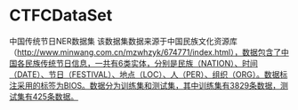# CTFCDataSet
中国传统节日NER数据集
该数据集数据来源于中国民族文化资源库（http://www.minwang.com.cn/mzwhzyk/674771/index.html），数据包含了中国各民族传统节日信息，一共有6类实体，分别是民族（NATION）、时间（DATE）、节日（FESTIVAL）、地点（LOC）、人（PER）、组织（ORG）。数据标注采用的标签为BIOS。数据分为训练集和测试集，其中训练集有3829条数据，测试集有425条数据。
